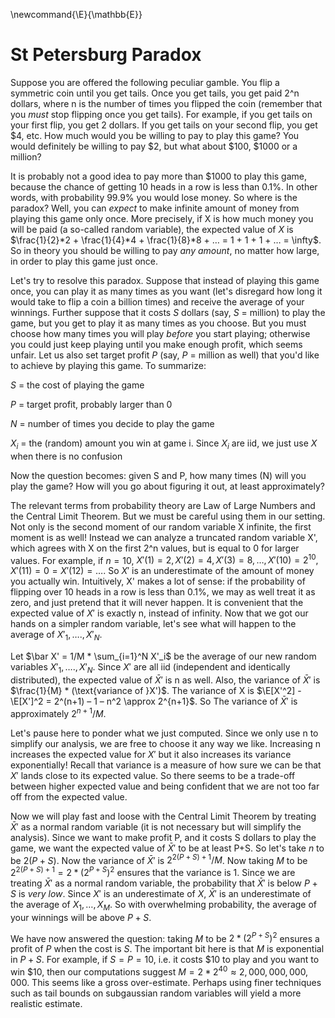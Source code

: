\newcommand{\E}{\mathbb{E}}

# St Petersburg Paradox

Suppose you are offered the following peculiar gamble. You flip a symmetric coin until you get tails. Once you get tails, you get paid 2^n dollars, where n is the number of times you flipped the coin (remember that you *must* stop flipping once you get tails). For example, if you get tails on your first flip, you get 2 dollars. If you get tails on your second flip, you get \$4, etc. How much would you be willing to pay to play this game? You would definitely be willing to pay \$2, but what about \$100, \$1000 or a million?

It is probably not a good idea to pay more than \$1000 to play this game, because the chance of getting 10 heads in a row is less than 0.1%. In other words, with probability 99.9% you would lose money. So where is the paradox? Well, you can *expect* to make infinite amount of money from playing this game only once. More precisely, if X is how much money you will be paid (a so-called random variable), the expected value of $X$ is $\frac{1}{2}*2 + \frac{1}{4}*4 + \frac{1}{8}*8 + … = 1 + 1 + 1 + … = \infty$. So in theory you should be willing to pay *any amount*, no matter how large, in order to play this game just once.

Let's try to resolve this paradox. Suppose that instead of playing this game once, you can play it as many times as you want (let's disregard how long it would take to flip a coin a billion times) and receive the average of your winnings. Further suppose that it costs $S$ dollars (say, $S$ = million) to play the game, but you get to play it as many times as you choose. But you must choose how many times you will play *before* you start playing; otherwise you could just keep playing until you make enough profit, which seems unfair. Let us also set target profit $P$ (say, $P$ = million as well) that you'd like to achieve by playing this game. To summarize:

$S$ = the cost of playing the game

$P$ = target profit, probably larger than 0

$N$ = number of times you decide to play the game

$X_i$ = the (random) amount you win at game i. Since $X_i$ are iid, we just use $X$ when there is no confusion

Now the question becomes: given S and P, how many times (N) will you play the game? How will you go about figuring it out, at least approximately?

The relevant terms from probability theory are Law of Large Numbers and the Central Limit Theorem. But we must be careful using them in our setting. Not only is the second moment of our random variable X infinite, the first moment is as well! Instead we can analyze a truncated random variable X', which agrees with X on the first 2^n values, but is equal to 0 for larger values. For example, if $n = 10$, $X'(1) = 2, X'(2) = 4, X'(3) = 8, …, X'(10) = 2^10, X'(11) = 0 = X'(12) = \dots$. So $X'$ is an underestimate of the amount of money you actually win. Intuitively, X' makes a lot of sense: if the probability of flipping over 10 heads in a row is less than 0.1%, we may as well treat it as zero, and just pretend that it will never happen. It is convenient that the expected value of $X'$ is exactly n, instead of infinity. Now that we got our hands on a simpler random variable, let's see what will happen to the average of $X'_1, …., X'_N$.

Let $\bar X' = 1/M * \sum_{i=1}^N X'_i$ be the average of our new random variables $X'_1, …., X'_N$. Since $X'$ are all iid (independent and identically distributed), the expected value of $\bar X'$ is n as well. Also, the variance of $\bar X'$ is $\frac{1}{M} * (\text{variance of }X')$. The variance of X is $\E[X'^2] - \E[X']^2 = 2^(n+1) – 1 – n^2 \approx 2^{n+1}$. So The variance of $\bar X'$ is approximately $2^{n+1}/M$. 

Let's pause here to ponder what we just computed. Since we only use n to simplify our analysis, we are free to choose it any way we like. Increasing n increases the expected value for $X'$ but it also increases its variance exponentially! Recall that variance is a measure of how sure we can be that $X'$ lands close to its expected value. So there seems to be a trade-off between higher expected value and being confident that we are not too far off from the expected value.

Now we will play fast and loose with the Central Limit Theorem by treating $\bar X'$ as a normal random variable (it is not necessary but will simplify the analysis). Since we want to make profit P, and it costs S dollars to play the game, we want the expected value of $\bar X'$ to be at least P+S. So let's take $n$ to be $2(P+S)$. Now the variance of $\bar X'$ is $2^{2(P+S)+1}/M$. Now taking $M$ to be $2^{2(P+S)+1} = 2 * (2^{P+S})^2$ ensures that the variance is 1. Since we are treating $\bar X'$ as a normal random variable, the probability that $\bar X'$ is below $P+S$ is *very low*. Since $X'$ is an underestimate of $X$, $\bar X'$ is an underestimate of the average of $X_1, …, X_M$. So with overwhelming probability, the average of your winnings will be above $P+S$.

We have now answered the question: taking $M$ to be $2 * (2^{P+S})^2$ ensures a profit of $P$ when the cost is $S$. The important bit here is that $M$ is exponential in $P+S$. For example, if $S = P = 10$, i.e. it costs \$10 to play and you want to win \$10, then our computations suggest $M = 2 * 2^{40} \approx 2,000,000,000,000$. This seems like a gross over-estimate. Perhaps using finer techniques such as tail bounds on subgaussian random variables will yield a more realistic estimate.
